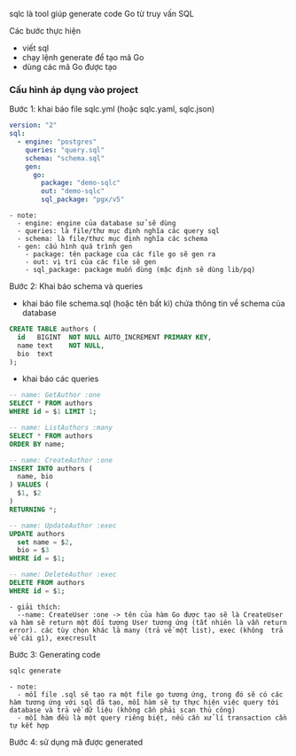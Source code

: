 sqlc là tool giúp generate code Go từ truy vấn SQL

Các bước thực hiện
- viết sql
- chạy lệnh generate để tạo mã Go
- dùng các mã Go được tạo

### Cấu hình áp dụng vào project
Bước 1: khai báo file sqlc.yml (hoặc sqlc.yaml, sqlc.json)
```yaml
version: "2"
sql:
  - engine: "postgres"
    queries: "query.sql"
    schema: "schema.sql"
    gen:
      go:
        package: "demo-sqlc"
        out: "demo-sqlc"
        sql_package: "pgx/v5"
```
    - note:
      - engine: engine của database sử sẽ dùng
      - queries: là file/thư mục định nghĩa các query sql
      - schema: là file/thưc mục định nghĩa các schema
      - gen: cấu hình quá trình gen
        - package: tên package của các file go sẽ gen ra
        - out: vị trí của các file sẽ gen
        - sql_package: package muốn dùng (mặc định sẽ dùng lib/pq)

Bước 2: Khai báo schema và queries
- khai báo file schema.sql (hoặc tên bất kì) chứa thông tin về schema của database
```sql
CREATE TABLE authors (
  id   BIGINT  NOT NULL AUTO_INCREMENT PRIMARY KEY,
  name text    NOT NULL,
  bio  text
);
```
- khai báo các queries
```sql
-- name: GetAuthor :one
SELECT * FROM authors
WHERE id = $1 LIMIT 1;

-- name: ListAuthors :many
SELECT * FROM authors
ORDER BY name;

-- name: CreateAuthor :one
INSERT INTO authors (
  name, bio
) VALUES (
  $1, $2
)
RETURNING *;

-- name: UpdateAuthor :exec
UPDATE authors
  set name = $2,
  bio = $3
WHERE id = $1;

-- name: DeleteAuthor :exec
DELETE FROM authors
WHERE id = $1;
```
    - giải thích:
      --name: CreateUser :one -> tên của hàm Go được tạo sẽ là CreateUser và hàm sẽ return một đối tượng User tương ứng (tất nhiên là vẫn return error). các tùy chọn khác là many (trả về một list), exec (không  trả về cái gì), execresult

Bước 3: Generating code
```sh
sqlc generate
```
    - note:
      - mỗi file .sql sẽ tạo ra một file go tương ứng, trong đó sẽ có các hàm tương ứng với sql đã tạo, mỗi hàm sẽ tự thực hiện việc query tới database và trả về dữ liệu (không cần phải scan thủ công)
      - mỗi hàm đều là một query riêng biệt, nếu cần xử lí transaction cần tự kết hợp

Bước 4: sử dụng mã được generated
